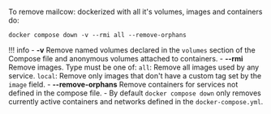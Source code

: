 To remove mailcow: dockerized with all it's volumes, images and containers do:

```
docker compose down -v --rmi all --remove-orphans
```

!!! info
    - **-v** Remove named volumes declared in the `volumes` section of the Compose file and anonymous volumes attached to containers.
    - **--rmi <type>** Remove images. Type must be one of: `all`: Remove all images used by any service. `local`: Remove only images that don't have a custom tag set by the `image` field.
    - **--remove-orphans** Remove containers for services not defined in the compose file.
    - By default `docker compose down` only removes currently active containers and networks defined in the `docker-compose.yml`.
